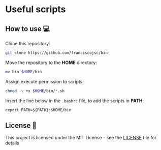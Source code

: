 # Useful scripts

## How to use :computer:

Clone this repository:
```bash
git clone https://github.com/franciscojsc/bin
```

Move the repository to the **HOME** directory:
```bash
mv bin $HOME/bin
```

Assign execute permission to scripts:
```bash
chmod -v +x $HOME/bin/*.sh
```

Insert the line below in the `.bashrc` file, to add the scripts in **PATH**:
```
export PATH=${PATH}:$HOME/bin
```

## License :memo:

This project is licensed under the MIT License - see the [LICENSE](LICENSE) file for details
